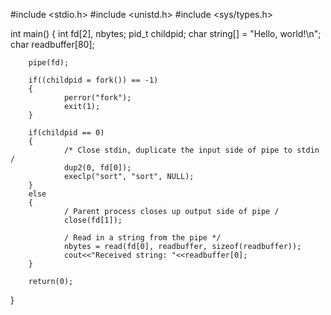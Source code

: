 #include <stdio.h>
#include <unistd.h>
#include <sys/types.h>

int main()
{
        int     fd[2], nbytes;
        pid_t   childpid;
        char    string[] = "Hello, world!\n";
        char    readbuffer[80];

        pipe(fd);

        if((childpid = fork()) == -1)
        {
                perror("fork");
                exit(1);
        }

        if(childpid == 0)
        {
                /* Close stdin, duplicate the input side of pipe to stdin /
                dup2(0, fd[0]);
                execlp("sort", "sort", NULL);
        }
        else
        {
                / Parent process closes up output side of pipe /
                close(fd[1]);

                / Read in a string from the pipe */
                nbytes = read(fd[0], readbuffer, sizeof(readbuffer));
                cout<<"Received string: "<<readbuffer[0];
        }

        return(0);
}

